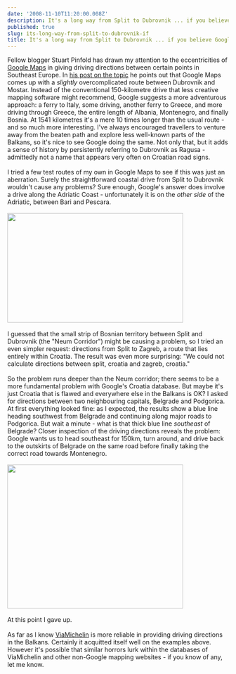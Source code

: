 ```yaml
---
date: '2008-11-10T11:20:00.008Z'
description: It's a long way from Split to Dubrovnik ... if you believe Google Maps
published: true
slug: its-long-way-from-split-to-dubrovnik-if
title: It's a long way from Split to Dubrovnik ... if you believe Google Maps
---
```


Fellow blogger Stuart Pinfold has drawn my attention to the eccentricities of <a href="http://maps.google.com/">Google Maps</a> in giving driving directions between certain points in Southeast Europe. In <a href="http://www.stuart-pinfold.co.uk/blog/2008/11/mostar-to-dubrovnik.asp">his post on the topic</a> he points out that Google Maps comes up with a <i>slightly</i> overcomplicated route between Dubrovnik and Mostar. Instead of the conventional 150-kilometre drive that less creative mapping software might recommend, Google suggests a more adventurous approach: a ferry to Italy, some driving, another ferry to Greece, and more driving through Greece, the entire length of Albania, Montenegro, and finally Bosnia. At 1541 kilometres it's a mere 10 times longer than the usual route - and so much more interesting. I've always encouraged travellers to venture away from the beaten path and explore less well-known parts of the Balkans, so it's nice to see Google doing the same. Not only that, but it adds a sense of history by persistently referring to Dubrovnik as Ragusa - admittedly not a name that appears very often on Croatian road signs.<br /><br />I tried a few test routes of my own in Google Maps to see if this was just an aberration. Surely the straightforward coastal drive from Split to Dubrovnik wouldn't cause any problems? Sure enough, Google's answer does involve a drive along the Adriatic Coast - unfortunately it is on the <i>other side</i> of the Adriatic, between Bari and Pescara.<br /><br /><img alt="" border="0" src="http://www.balkanology.com/blog/images/split_to_dubrovnik_google_maps.jpg" style="cursor: pointer; cursor: hand; width: 400px; height: 249px;" title="Directions from Split to Dubrovnik as given by Google Maps" /><br /><br />I guessed that the small strip of Bosnian territory between Split and Dubrovnik (the "Neum Corridor") might be causing a problem, so I tried an even simpler request: directions from Split to Zagreb, a route that lies entirely within Croatia. The result was even more surprising: "We could not calculate directions between split, croatia and zagreb, croatia." <br /><br />So the problem runs deeper than the Neum corridor; there seems to be a more fundamental problem with Google's Croatia database. But maybe it's just Croatia that is flawed and everywhere else in the Balkans is OK? I asked for directions between two neighbouring capitals, Belgrade and Podgorica. At first everything looked fine: as I expected, the results show a blue line heading southwest from Belgrade and continuing along major roads to Podgorica. But wait a minute - what is that thick blue line <i>southeast</i> of Belgrade? Closer inspection of the driving directions reveals the problem: Google wants us to head southeast for 150km, turn around, and drive back to the outskirts of Belgrade on the same road before finally taking the correct road towards Montenegro.<br /><br /><img alt="" border="0" src="http://www.balkanology.com/blog/images/belgrade_to_podgorica_google_maps.jpg" style="cursor: pointer; cursor: hand; width: 400px; height: 327px;" title="Directions from Belgrade to Podgorica as given by Google Maps" /><br /><br />At this point I gave up.<br /><br />As far as I know <a href="http://www.viamichelin.co.uk/">ViaMichelin</a> is more reliable in providing driving directions in the Balkans. Certainly it acquitted itself well on the examples above. However it's possible that similar horrors lurk within the databases of ViaMichelin and other non-Google mapping websites - if you know of any, let me know.